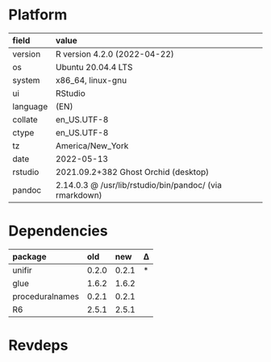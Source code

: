 # Platform

|field    |value                                                   |
|:--------|:-------------------------------------------------------|
|version  |R version 4.2.0 (2022-04-22)                            |
|os       |Ubuntu 20.04.4 LTS                                      |
|system   |x86_64, linux-gnu                                       |
|ui       |RStudio                                                 |
|language |(EN)                                                    |
|collate  |en_US.UTF-8                                             |
|ctype    |en_US.UTF-8                                             |
|tz       |America/New_York                                        |
|date     |2022-05-13                                              |
|rstudio  |2021.09.2+382 Ghost Orchid (desktop)                    |
|pandoc   |2.14.0.3 @ /usr/lib/rstudio/bin/pandoc/ (via rmarkdown) |

# Dependencies

|package         |old   |new   |Δ  |
|:---------------|:-----|:-----|:--|
|unifir          |0.2.0 |0.2.1 |*  |
|glue            |1.6.2 |1.6.2 |   |
|proceduralnames |0.2.1 |0.2.1 |   |
|R6              |2.5.1 |2.5.1 |   |

# Revdeps

